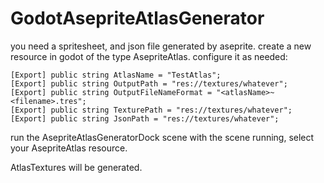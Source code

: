 # GodotAsepriteAtlasGenerator

you need a spritesheet, and json file generated by aseprite.
create a new resource in godot of the type AsepriteAtlas.  configure it as needed:

```
[Export] public string AtlasName = "TestAtlas";
[Export] public string OutputPath = "res://textures/whatever";
[Export] public string OutputFileNameFormat = "<atlasName>~<filename>.tres";
[Export] public string TexturePath = "res://textures/whatever";
[Export] public string JsonPath = "res://textures/whatever";
```

run the AsepriteAtlasGeneratorDock scene
with the scene running, select your AsepriteAtlas resource.

AtlasTextures will be generated.
